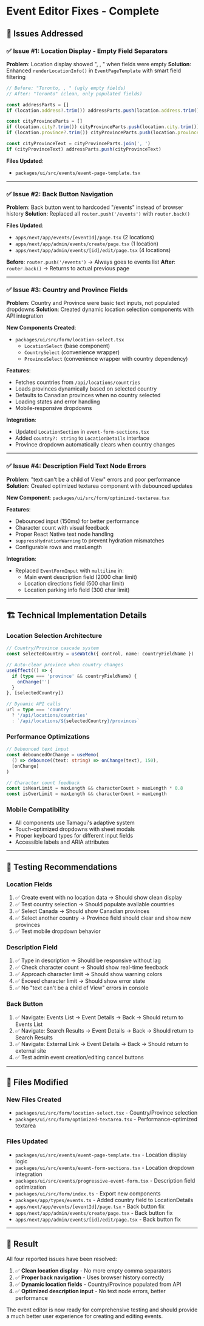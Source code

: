 # Event Editor Fixes - Complete

## 🎯 **Issues Addressed**

### ✅ **Issue #1: Location Display - Empty Field Separators**
**Problem**: Location display showed ", , " when fields were empty
**Solution**: Enhanced `renderLocationInfo()` in `EventPageTemplate` with smart field filtering

```typescript
// Before: "Toronto, , " (ugly empty fields)
// After: "Toronto" (clean, only populated fields)

const addressParts = []
if (location.address?.trim()) addressParts.push(location.address.trim())

const cityProvinceParts = []
if (location.city?.trim()) cityProvinceParts.push(location.city.trim())
if (location.province?.trim()) cityProvinceParts.push(location.province.trim())

const cityProvinceText = cityProvinceParts.join(', ')
if (cityProvinceText) addressParts.push(cityProvinceText)
```

**Files Updated**: 
- `packages/ui/src/events/event-page-template.tsx`

---

### ✅ **Issue #2: Back Button Navigation**
**Problem**: Back button went to hardcoded "/events" instead of browser history
**Solution**: Replaced all `router.push('/events')` with `router.back()`

**Files Updated**:
- `apps/next/app/events/[eventId]/page.tsx` (2 locations)
- `apps/next/app/admin/events/create/page.tsx` (1 location)
- `apps/next/app/admin/events/[id]/edit/page.tsx` (4 locations)

**Before**: `router.push('/events')` → Always goes to events list
**After**: `router.back()` → Returns to actual previous page

---

### ✅ **Issue #3: Country and Province Fields**
**Problem**: Country and Province were basic text inputs, not populated dropdowns
**Solution**: Created dynamic location selection components with API integration

**New Components Created**:
- `packages/ui/src/form/location-select.tsx`
  - `LocationSelect` (base component)
  - `CountrySelect` (convenience wrapper)
  - `ProvinceSelect` (convenience wrapper with country dependency)

**Features**:
- Fetches countries from `/api/locations/countries`
- Loads provinces dynamically based on selected country
- Defaults to Canadian provinces when no country selected
- Loading states and error handling
- Mobile-responsive dropdowns

**Integration**:
- Updated `LocationSection` in `event-form-sections.tsx`
- Added `country?: string` to `LocationDetails` interface
- Province dropdown automatically clears when country changes

---

### ✅ **Issue #4: Description Field Text Node Errors**
**Problem**: "text can't be a child of View" errors and poor performance
**Solution**: Created optimized textarea component with debounced updates

**New Component**: `packages/ui/src/form/optimized-textarea.tsx`

**Features**:
- Debounced input (150ms) for better performance
- Character count with visual feedback
- Proper React Native text node handling
- `suppressHydrationWarning` to prevent hydration mismatches
- Configurable rows and maxLength

**Integration**:
- Replaced `EventFormInput` with `multiline` in:
  - Main event description field (2000 char limit)
  - Location directions field (500 char limit)  
  - Location parking info field (300 char limit)

---

## 🏗️ **Technical Implementation Details**

### **Location Selection Architecture**
```typescript
// Country/Province cascade system
const selectedCountry = useWatch({ control, name: countryFieldName })

// Auto-clear province when country changes
useEffect(() => {
  if (type === 'province' && countryFieldName) {
    onChange('')
  }
}, [selectedCountry])

// Dynamic API calls
url = type === 'country' 
  ? '/api/locations/countries'
  : `/api/locations/${selectedCountry}/provinces`
```

### **Performance Optimizations**
```typescript
// Debounced text input
const debouncedOnChange = useMemo(
  () => debounce((text: string) => onChange(text), 150),
  [onChange]
)

// Character count feedback
const isNearLimit = maxLength && characterCount > maxLength * 0.8
const isOverLimit = maxLength && characterCount > maxLength
```

### **Mobile Compatibility**
- All components use Tamagui's adaptive system
- Touch-optimized dropdowns with sheet modals
- Proper keyboard types for different input fields
- Accessible labels and ARIA attributes

---

## 🧪 **Testing Recommendations**

### **Location Fields**
1. ✅ Create event with no location data → Should show clean display
2. ✅ Test country selection → Should populate available countries
3. ✅ Select Canada → Should show Canadian provinces  
4. ✅ Select another country → Province field should clear and show new provinces
5. ✅ Test mobile dropdown behavior

### **Description Field**
1. ✅ Type in description → Should be responsive without lag
2. ✅ Check character count → Should show real-time feedback
3. ✅ Approach character limit → Should show warning colors
4. ✅ Exceed character limit → Should show error state
5. ✅ No "text can't be a child of View" errors in console

### **Back Button**
1. ✅ Navigate: Events List → Event Details → Back → Should return to Events List
2. ✅ Navigate: Search Results → Event Details → Back → Should return to Search Results  
3. ✅ Navigate: External Link → Event Details → Back → Should return to external site
4. ✅ Test admin event creation/editing cancel buttons

---

## 📁 **Files Modified**

### **New Files Created**
- `packages/ui/src/form/location-select.tsx` - Country/Province selection
- `packages/ui/src/form/optimized-textarea.tsx` - Performance-optimized textarea

### **Files Updated**
- `packages/ui/src/events/event-page-template.tsx` - Location display logic
- `packages/ui/src/events/event-form-sections.tsx` - Location dropdown integration
- `packages/ui/src/events/progressive-event-form.tsx` - Description field optimization
- `packages/ui/src/form/index.ts` - Export new components
- `packages/app/types/events.ts` - Added country field to LocationDetails
- `apps/next/app/events/[eventId]/page.tsx` - Back button fix
- `apps/next/app/admin/events/create/page.tsx` - Back button fix  
- `apps/next/app/admin/events/[id]/edit/page.tsx` - Back button fix

---

## 🎉 **Result**

All four reported issues have been resolved:

1. ✅ **Clean location display** - No more empty comma separators
2. ✅ **Proper back navigation** - Uses browser history correctly
3. ✅ **Dynamic location fields** - Country/Province populated from API
4. ✅ **Optimized description input** - No text node errors, better performance

The event editor is now ready for comprehensive testing and should provide a much better user experience for creating and editing events.